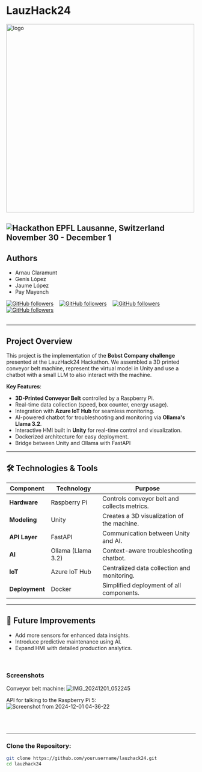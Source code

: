 # LauzHack24

<img src="https://lauzhack.com/images/logo.svg" alt="logo" width="500"/>

![Hackathon](https://lauzhack.com/) EPFL Lausanne, Switzerland<br>
November 30 - December 1
---
## Authors
- Arnau Claramunt
- Genís López
- Jaume López
- Pay Mayench

[![GitHub followers](https://img.shields.io/github/followers/ArnauCS03?label=ArnauCS03)](https://github.com/ArnauCS03) &nbsp;&nbsp; 
[![GitHub followers](https://img.shields.io/github/followers/GenisLopez5?label=GenisLopez5)](https://github.com/GenisLopez5) &nbsp;&nbsp; 
[![GitHub followers](https://img.shields.io/github/followers/EncryptEx?label=EncryptEx)](https://github.com/EncryptEx) &nbsp;&nbsp; 
[![GitHub followers](https://img.shields.io/github/followers/PauMayench?label=PauMayench)](https://github.com/PauMayench) <br><br>


---

## Project Overview

This project is the implementation of the **Bobst Company challenge** presented at the LauzHack24 Hackathon. We assembled a 3D printed conveyor belt machine, represent the virtual model in Unity and use a chatbot with a small LLM to also interact with the machine.

**Key Features**:  
- **3D-Printed Conveyor Belt** controlled by a Raspberry Pi.  
- Real-time data collection (speed, box counter, energy usage).  
- Integration with **Azure IoT Hub** for seamless monitoring.  
- AI-powered chatbot for troubleshooting and monitoring via **Ollama's Llama 3.2**.  
- Interactive HMI built in **Unity** for real-time control and visualization.  
- Dockerized architecture for easy deployment.
- Bridge between Unity and Ollama with FastAPI


---

## 🛠️ Technologies & Tools  

| **Component**       | **Technology**    | **Purpose**                                   |
|----------------------|-------------------|-----------------------------------------------|
| **Hardware**         | Raspberry Pi      | Controls conveyor belt and collects metrics. |
| **Modeling**         | Unity             | Creates a 3D visualization of the machine.   |
| **API Layer**        | FastAPI           | Communication between Unity and AI.          |
| **AI**               | Ollama (Llama 3.2)| Context-aware troubleshooting chatbot.       |
| **IoT**              | Azure IoT Hub     | Centralized data collection and monitoring.  |
| **Deployment**       | Docker            | Simplified deployment of all components.     |

---


## 🔮 Future Improvements
- Add more sensors for enhanced data insights.
- Introduce predictive maintenance using AI.
- Expand HMI with detailed production analytics.

<br>

### Screenshots

Conveyor belt machine:
![IMG_20241201_052245](https://github.com/user-attachments/assets/67cafee9-7007-4c13-ad16-447935e2a4e8)


API for talking to the Raspberry Pi 5:
![Screenshot from 2024-12-01 04-36-22](https://github.com/user-attachments/assets/71442875-a2fd-4d2d-a9a7-f798587fd7a7)




<br><br>

---

### Clone the Repository:  
```bash
git clone https://github.com/yourusername/lauzhack24.git
cd lauzhack24
```


<br><br>
